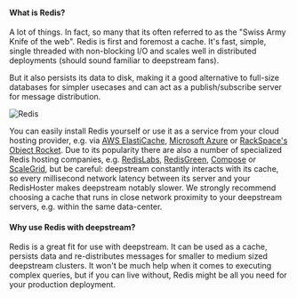 #### What is Redis?
A lot of things. In fact, so many that its often referred to as the "Swiss Army Knife of the web". Redis is first and foremost a cache. It's fast, simple, single threaded with non-blocking I/O and scales well in distributed deployments (should sound familiar to deepstream fans).

But it also persists its data to disk, making it a good alternative to full-size databases for simpler usecases and can act as a publish/subscribe server for message distribution.

![Redis](redis.png)

You can easily install Redis yourself or use it as a service from your cloud hosting provider, e.g. via [AWS ElastiCache](https://aws.amazon.com/elasticache/), [Microsoft Azure](https://azure.microsoft.com/en-us/services/cache/) or [RackSpace's Object Rocket](http://objectrocket.com/). Due to its popularity there are also a number of specialized Redis hosting companies, e.g. [RedisLabs](https://redislabs.com/), [RedisGreen](http://www.redisgreen.net/), [Compose](https://www.compose.io/) or [ScaleGrid](https://scalegrid.io/), but be careful: deepstream constantly interacts with its cache, so every millisecond network latency between its server and your RedisHoster makes deepstream notably slower. We strongly recommend choosing a cache that runs in close network proximity to your deepstream servers, e.g. within the same data-center.

#### Why use Redis with deepstream?
Redis is a great fit for use with deepstream. It can be used as a cache, persists data and re-distributes messages for smaller to medium sized deepstream clusters. It won't be much help when it comes to executing complex queries, but if you can live without, Redis might be all you need for your production deployment.